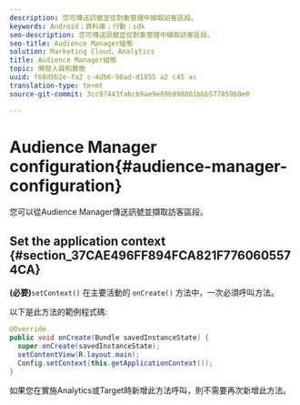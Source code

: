 ```yaml
---
description: 您可傳送訊號並從對象管理中擷取訪客區段。
keywords: Android；資料庫；行動；sdk
seo-description: 您可傳送訊號並從對象管理中擷取訪客區段。
seo-title: Audience Manager組態
solution: Marketing Cloud、Analytics
title: Audience Manager組態
topic: 開發人員和實施
uuid: f68d5b2e-fa2 c-4db6-98ad-d1855 a2 c45 ac
translation-type: tm+mt
source-git-commit: 3cc97443fabcb9ae9e09b998801bbb57785960e0

---
```



# Audience Manager configuration{#audience-manager-configuration}

您可以從Audience Manager傳送訊號並擷取訪客區段。

## Set the application context {#section_37CAE496FF894FCA821F7760605574CA}

**(必要)**`setContext()` 在主要活動的 `onCreate()` 方法中，一次必須呼叫方法。

以下是此方法的範例程式碼:

```java
@Override 
public void onCreate(Bundle savedInstanceState) { 
  super.onCreate(savedInstanceState); 
  setContentView(R.layout.main); 
  Config.setContext(this.getApplicationContext()); 
}
```

如果您在實施Analytics或Target時新增此方法呼叫，則不需要再次新增此方法。
